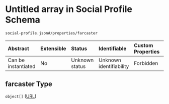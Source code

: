 # Untitled array in Social Profile Schema

```txt
social-profile.json#/properties/farcaster
```



| Abstract            | Extensible | Status         | Identifiable            | Custom Properties | Additional Properties | Access Restrictions | Defined In                                                                       |
| :------------------ | :--------- | :------------- | :---------------------- | :---------------- | :-------------------- | :------------------ | :------------------------------------------------------------------------------- |
| Can be instantiated | No         | Unknown status | Unknown identifiability | Forbidden         | Allowed               | none                | [social-profile.json\*](../../../out/social-profile.json "open original schema") |

## farcaster Type

`object[]` ([URL](project-properties-websites-url.md))
